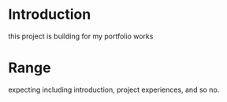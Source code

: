 # Introduction

this project is building for my portfolio works

# Range

expecting including introduction, project experiences, and so no.